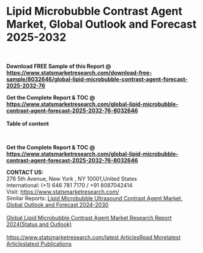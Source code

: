 <h1>Lipid Microbubble Contrast Agent Market, Global Outlook and Forecast 2025-2032</h1><br/><p><strong>Download FREE Sample of this Report @ <a href="https://www.statsmarketresearch.com/download-free-sample/8032646/global-lipid-microbubble-contrast-agent-forecast-2025-2032-76">https://www.statsmarketresearch.com/download-free-sample/8032646/global-lipid-microbubble-contrast-agent-forecast-2025-2032-76</a></strong></p><div><b>Get the Complete Report & TOC @ <a href="https://www.statsmarketresearch.com/global-lipid-microbubble-contrast-agent-forecast-2025-2032-76-8032646">https://www.statsmarketresearch.com/global-lipid-microbubble-contrast-agent-forecast-2025-2032-76-8032646</a></b></div><br><b>Table of content</b><p><br><div><b>Get the Complete Report & TOC @ <a href="https://www.statsmarketresearch.com/global-lipid-microbubble-contrast-agent-forecast-2025-2032-76-8032646">https://www.statsmarketresearch.com/global-lipid-microbubble-contrast-agent-forecast-2025-2032-76-8032646</a></b></div></p> <b>CONTACT US:</b><br>276 5th Avenue, New York , NY 10001,United States<br>International: (+1) 646 781 7170 / +91 8087042414<br>Visit: <a href="https://www.statsmarketresearch.com/">https://www.statsmarketresearch.com/</a><br>Similar Reports: <a href="https://www.statsmarketresearch.com/global-lipid-microbubble-contrast-agent-forecast-2025-2032-76-8032646">Lipid Microbubble Ultrasound Contrast Agent Market, Global Outlook and Forecast 2024-2030</a><br/><br/><a href="https://www.statsmarketresearch.com/global-lipid-microbubble-contrast-agent-forecast-2025-2032-76-8032646">Global Lipid Microbubble Contrast Agent Market Research Report 2024(Status and Outlook)</a><br/><br/><a href="https://gyeongbokgung.com">https://www.statsmarketresearch.com/</a><a href="https://hallyeomaritime.com">latest Articles</a><a href="https://jingwansa.com">Read More</a><a href=https://nguoiviet.jp/">latest Articles</a><a href="https://www.intelmarketresearch.com/">latest Publications</a>